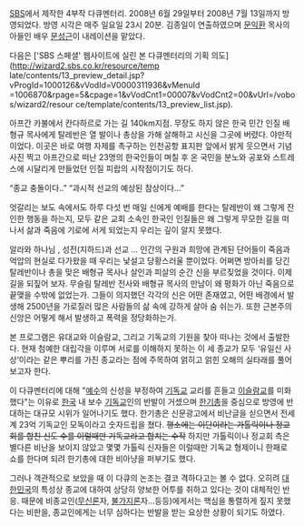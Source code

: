 [SBS](SBS.md)에서 제작한 4부작 다큐멘터리. 2008년 6월 29일부터 2008년 7월 13일까지 방영되었다. 방영 시각은
매주 일요일 23시 20분. 김종일이 연출하였으며 [문익환](%EB%AC%B8%EC%9D%B5%ED%99%98.md) 목사의 아들인
배우 [문성근](%EB%AC%B8%EC%84%B1%EA%B7%BC.md)이 내레이션을 맡았다.

다음은 ['SBS 스페셜' 웹사이트에 실린 본 다큐멘터리의 기획 의도](http://wizard2.sbs.co.kr/resource/temp
late/contents/13_preview_detail.jsp?vProgId=1000126&vVodId=V0000311936&vMenuId
=1006870&rpage=5&cpage=1&vVodCnt1=00007&vVodCnt2=00&vUrl=/vobos/wizard2/resour
ce/template/contents/13_preview_list.jsp).

아프간 카불에서 칸다하르로 가는 길 140km지점. 무장도 하지 않은 한국 민간 인질 배형규 목사에게 탈레반은 열 발이나 총상을 가해
살해하고 시신을 그곳에 버렸다. 야만적이었다. 이곳은 바로 여행 자제를 촉구하는 인천공항 표지판 앞에서 밝게 웃으면서 기념사진 찍고
아프간으로 떠난 23명의 한국인들이 며칠 후 온 국민을 분노와 공포와 스트레스에 시달리게 만들었던 인질 피랍의 시작점이기도 하다.  

“종교 충돌이다..” “과시적 선교의 예상된 참상이다...”  

엇갈리는 보도 속에서도 하루 다섯 번 매일 신에게 예배를 한다는 탈레반이 왜 그렇게 잔인한 행동을 하는지, 모두 같은 교회 소속인 한국인
인질들은 왜 그렇게 무모한 길을 떠나서 삶과 죽음에 기로에 서게 되었는지 우리는 깊이 알지 못했다.  

알라와 하나님 , 성전(지하드)과 선교 ... 인간의 구원과 희망에 관계된 단어들이 죽음과 억압의 현실로 다가왔을 때 우리는 낯설고
당황스러울 뿐이었다. 어쩌면 방아쇠를 당긴 탈레반이나 총을 맞은 배형규 목사나 살인과 피살의 순간 신을 부르짖었을 것이다. 이제 길을 되짚어
보자. 무슬림 탈레반 전사와 배형규 목사의 만남이 왜 평화가 아닌 죽음으로 끝맺을 수밖에 없었는가. 그들이 의지했던 각각의 신은 어떤
존재였고, 어떤 배경에서 발생해 2500년을 가로질러 많은 사람들의 삶 속에 강하게 살아 숨 쉬는가. 또한 근본주의 신앙은 어떻게 해서
발생하고 폭력을 정당화하는가.  

본 프로그램은 유대교와 이슬람교, 그리고 기독교의 기원을 찾아 떠나는 것에서 출발한다. 현재 첨예한 대립각을 이루며 서로를 이해하지 못하는
이 세 종교가 모두 ‘유일신 사상’이라는 같은 뿌리를 가진 종교라는 점에 주목하여 얽히고 얽힌 오해의 실타래를 풀어보고자 한다.

  
이 다큐멘터리에 대해 "[예수](%EC%98%88%EC%88%98.md)의 신성을 부정하여
[기독교](%EA%B8%B0%EB%8F%85%EA%B5%90.md) 교리를 흔들고
[이슬람교](%EC%9D%B4%EC%8A%AC%EB%9E%8C%EA%B5%90.md)를 미화했다"는 이유로
[한국](%ED%95%9C%EA%B5%AD.md) 내 보수 [기독교](%EA%B8%B0%EB%8F%85%EA%B5%90.md)인의
반발이 거셌으며 [한기총](%ED%95%9C%EA%B8%B0%EC%B4%9D.md)을 중심으로 방영에 반대하는 대규모 시위가 일어나기도
했다. 한기총은 신문광고에서 비난글을 싣으면서 전세계 23억 기독교인 모독이라고 숫자드립을 쳤다. <del>평소에는 이단이라는 가톨릭이나
정교회를 합친 신도 수를 이럴때만 기독교라고 합치는 수작</del> 하지만 가톨릭이나 정교회 측은 별다른 비난을 보이지 않았고 몇몇 가톨릭
신자들은 이럴때만 기독교 형제이니 한패로 쇼를 한다며 되려 한기총에 대한 비아냥을 퍼부기도 했다.

그러나 객관적으로 보았을 때 이 다큐의 논조는 결코 격하다고는 볼 수 없다. 오히려
[대한민국](%EB%8C%80%ED%95%9C%EB%AF%BC%EA%B5%AD.md)의 특성상 종교에 대하여 상당히 양보한 어투를
취하고 있다는 것이 대체적인 반응. 때문에 비종교인([무신론](%EB%AC%B4%EC%8B%A0%EB%A1%A0.md)자,
[불가지론](%EB%B6%88%EA%B0%80%EC%A7%80%EB%A1%A0.md)자...등등)에게서는 핵심을 통렬하게 짚지 못했다는
비판을, 종교인에게는 너무 심하다는 반발을 받는 요상한 상황이 되기도 하였다.

